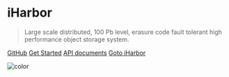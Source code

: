 # iHarbor

> Large scale distributed, 100 Pb level, erasure code fault tolerant high performance object storage system.



[GitHub](https://github.com/i-harbor)
[Get Started](#About-iHarbor)
<a href="/apidocs/" target="view_window">API documents</a>
<a href="/">Goto iHarbor</a>
<!-- 背景色 -->
![color](#f0f0f0)
